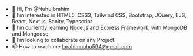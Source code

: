- 👋 Hi, I’m @NuhuIbrahim
- 👀 I’m interested in HTML5, CSS3, Tailwind CSS, Bootstrap, JQuery, EJS, React, Next.js, Sanity, Typescript
- 🌱 I’m currently learning Node.js and Express Framework, with MongoDB and Mongoose.
- 💞️ I’m looking to collaborate on any Project.
- 📫 How to reach me Ibrahimnuhu594@gmail.com

<!---
HenryShawnJeez/HenryShawnJeez is a ✨ special ✨ repository because its `README.md` (this file) appears on your GitHub profile.
You can click the Preview link to take a look at your changes.
--->
